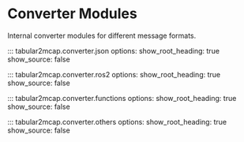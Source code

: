 # Converter Modules

Internal converter modules for different message formats.

::: tabular2mcap.converter.json
    options:
      show_root_heading: true
      show_source: false

::: tabular2mcap.converter.ros2
    options:
      show_root_heading: true
      show_source: false

::: tabular2mcap.converter.functions
    options:
      show_root_heading: true
      show_source: false

::: tabular2mcap.converter.others
    options:
      show_root_heading: true
      show_source: false
